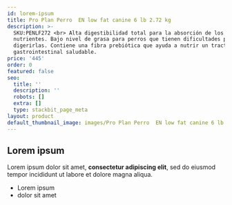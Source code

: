 ```yaml
---
id: lorem-ipsum
title: Pro Plan Perro  EN low fat canine 6 lb 2.72 kg
description: >-
  SKU:PENLF272 <br> Alta digestibilidad total para la absorción de los
  nutrientes. Bajo nivel de grasa para perros que tienen dificultades para
  digerirlas. Contiene una fibra prebiótica que ayuda a nutrir un tracto
  gastrointestinal saludable.
price: '445'
order: 0
featured: false
seo:
  title: ''
  description: ''
  robots: []
  extra: []
  type: stackbit_page_meta
layout: product
default_thumbnail_image: images/Pro Plan Perro  EN low fat canine 6 lb 2.72 kg.jpg
---
```

## Lorem ipsum

Lorem ipsum dolor sit amet, **consectetur adipiscing elit**, sed do eiusmod tempor incididunt ut labore et dolore magna aliqua.

- Lorem ipsum
- dolor sit amet